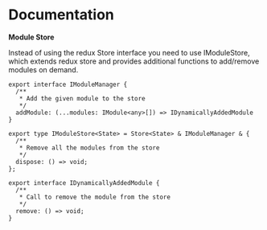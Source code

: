 # Documentation



**Module Store**

Instead of using the redux Store interface you need to use IModuleStore, which extends redux store and provides additional functions to add/remove modules on demand.

```
export interface IModuleManager {
  /**
   * Add the given module to the store
   */
  addModule: (...modules: IModule<any>[]) => IDynamicallyAddedModule
}

export type IModuleStore<State> = Store<State> & IModuleManager & {
  /**
   * Remove all the modules from the store
   */
  dispose: () => void;
};

export interface IDynamicallyAddedModule {
  /**
   * Call to remove the module from the store
   */
  remove: () => void;
}
```
